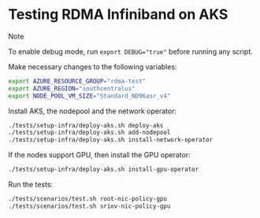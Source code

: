 # Testing RDMA Infiniband on AKS

> [!NOTE]
> To enable debug mode, run `export DEBUG="true"` before running any script.

Make necessary changes to the following variables:

```bash
export AZURE_RESOURCE_GROUP="rdma-test"
export AZURE_REGION="southcentralus"
export NODE_POOL_VM_SIZE="Standard_ND96asr_v4"
```

Install AKS, the nodepool and the network operator:

```bash
./tests/setup-infra/deploy-aks.sh deploy-aks
./tests/setup-infra/deploy-aks.sh add-nodepool
./tests/setup-infra/deploy-aks.sh install-network-operator
```

If the nodes support GPU, then install the GPU operator:

```bash
./tests/setup-infra/deploy-aks.sh install-gpu-operator
```

Run the tests:

```bash
./tests/scenarios/test.sh root-nic-policy-gpu
./tests/scenarios/test.sh sriov-nic-policy-gpu
```
